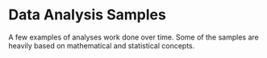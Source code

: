# Data Analysis Samples
A few examples of analyses work done over time.
Some of the samples are heavily based on mathematical and statistical concepts.
